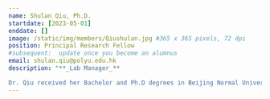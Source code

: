 ```yaml
---
name: Shulan Qiu, Ph.D.
startdate: [2023-05-01]
enddate: []
image: /static/img/members/Qiushulan.jpg #365 x 365 pixels, 72 dpi
position: Principal Research Fellow
#subsequent:  update once you become an alumnus
email: shulan.qiu@polyu.edu.hk
description: "**_Lab Manager_**

Dr. Qiu received her Bachelor and Ph.D degrees in Beijing Normal University of Cell Biology. She worked as Associate Professor  in Beijing Anzhen Hospital Affiliated to Capital Medical University/Beijing Institute of Heart, Lung, and Blood Vessel Diseases (2016), then worked as Instructor in Sam and Ann Barshop Institute for Longevity and Aging Studies, University of Texas Health Science Center at San Antonio, US (2022). She has been as PI of  Youth Project and General Project of National Natural Science Foundation of China (NSFC), and as co-I in many other projects. She published  31 reviewed papers including 13 of h-index."
---
```

